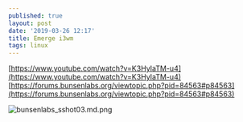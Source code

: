 ```yaml
---
published: true
layout: post
date: '2019-03-26 12:17'
title: Emerge i3wm
tags: linux 
---
```

[https://www.youtube.com/watch?v=K3HyIaTM-u4](https://www.youtube.com/watch?v=K3HyIaTM-u4)  
[https://forums.bunsenlabs.org/viewtopic.php?pid=84563#p84563](https://forums.bunsenlabs.org/viewtopic.php?pid=84563#p84563)

![bunsenlabs_sshot03.md.png](https://i.imgur.com/cV4fsGr.png)
